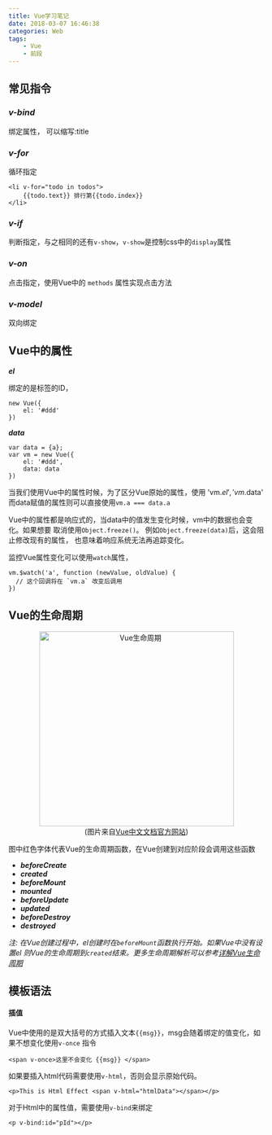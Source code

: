 ```yaml
---
title: Vue学习笔记
date: 2018-03-07 16:46:38
categories: Web
tags:
    - Vue
    - 前段
---
```


## 常见指令

###  ***v-bind***

绑定属性，<span v-bind:title="title">
可以缩写:title

<!-- more -->

###  ***v-for***

循环指定
	
	<li v-for="todo in todos">
		{{todo.text}} 排行第{{todo.index}}
    </li>

###  ***v-if***

判断指定，与之相同的还有`v-show`，`v-show`是控制css中的`display`属性

###  ***v-on***

点击指定，使用Vue中的 `methods` 属性实现点击方法

### ***v-model***

双向绑定

## Vue中的属性

***el***

绑定的是标签的ID，

	new Vue({
		el: '#ddd'
	})

***data***
	
	var data = {a};
	var vm = new Vue({
		el: '#ddd',
		data: data
	})


当我们使用Vue中的属性时候，为了区分Vue原始的属性，使用 'vm.$el', 'vm.$data'
而data赋值的属性则可以直接使用`vm.a === data.a`

Vue中的属性都是响应式的，当data中的值发生变化时候，vm中的数据也会变化。如果想要
取消使用`Object.freeze()`。 例如`Object.freeze(data)`后，这会阻止修改现有的属性，
也意味着响应系统无法再追踪变化。

监控Vue属性变化可以使用`watch`属性，

	vm.$watch('a', function (newValue, oldValue) {
	  // 这个回调将在 `vm.a` 改变后调用
	})

## Vue的生命周期

<center>
<img src="https://cn.vuejs.org/images/lifecycle.png" alt="Vue生命周期" width="383px">
<br>
(图片来自<a href="https://cn.vuejs.org/v2/guide/instance.html#%E6%95%B0%E6%8D%AE%E4%B8%8E%E6%96%B9%E6%B3%95">Vue中文文档官方网站</a>)</center>



图中红色字体代表Vue的生命周期函数，在Vue创建到对应阶段会调用这些函数

* ***beforeCreate***
* ***created***
* ***beforeMount***
* ***mounted***
* ***beforeUpdate***
* ***updated***
* ***beforeDestroy***
* ***destroyed***

*注: 在Vue创建过程中，el创建时在`beforeMount`函数执行开始。如果Vue中没有设置el
则Vue的生命周期到`created`结束。更多生命周期解析可以参考[详解Vue生命周期](https://segmentfault.com/a/1190000011381906)*

## 模板语法

#### 插值

Vue中使用的是双大括号的方式插入文本`{{msg}}`，msg会随着绑定的值变化，如果不想变化使用`v-once`	指令

	<span v-once>这里不会变化 {{msg}} </span>

如果要插入html代码需要使用`v-html`，否则会显示原始代码。
	
	<p>This is Html Effect <span v-html="htmlData"></span></p>

对于Html中的属性值，需要使用`v-bind`来绑定

	<p v-bind:id="pId"></p>





